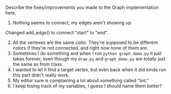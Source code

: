 Describe the fixes/improvements you made to the Graph implementation here.

1. Nothing seems to connect, my edges aren't showing up.

Changed add_edge() to connect "start" to "end".

2. All the vertexes are the same color. They're supposed to be different colors
   if they're not connected, and right now none of them are.
3. Sometimes I do something and when I run `python graph_demo.py` it just takes
   forever, even though my `draw.py` and `graph_demo.py` are totally just the same
   as from class.
4. I wanted to let it find a target vertex, but even back when it did kinda run
   this part didn't really work.
5. My editor sure is complaining a lot about something called "lint."
6. I keep losing track of my variables, I guess I should name them better?
